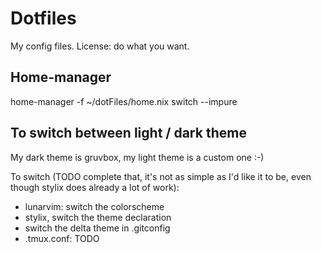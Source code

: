 # Dotfiles

My config files. License: do what you want.

## Home-manager

home-manager -f ~/dotFiles/home.nix switch --impure  

## To switch between light / dark theme

My dark theme is gruvbox, my light theme is a custom one :-)

To switch (TODO complete that, it's not as simple as I'd like it to be, even though stylix does already a lot of work):

- lunarvim: switch the colorscheme
- stylix, switch the theme declaration
- switch the delta theme in .gitconfig
- .tmux.conf: TODO

